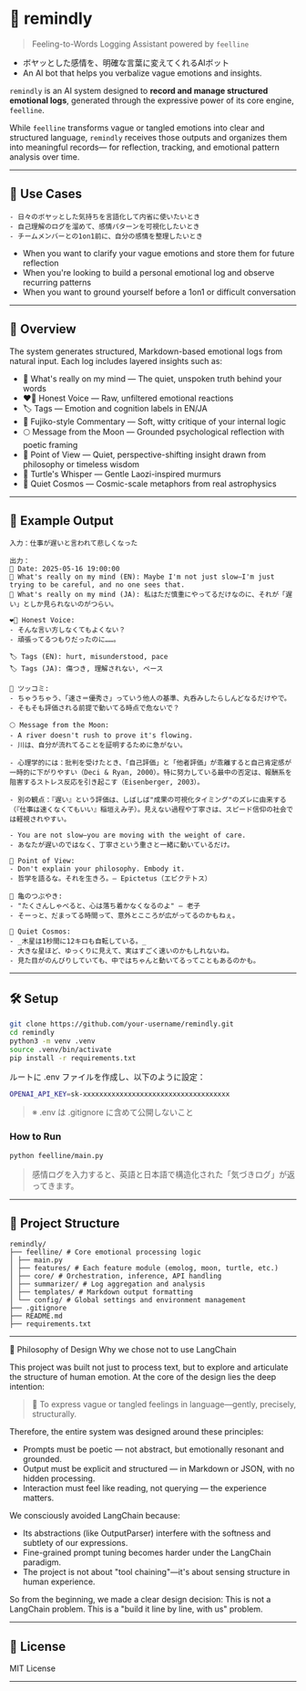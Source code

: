 # 🌙 remindly
> Feeling-to-Words Logging Assistant powered by `feelline`
- ボヤッとした感情を、明確な言葉に変えてくれるAIボット
- An AI bot that helps you verbalize vague emotions and insights.

`remindly` is an AI system designed to **record and manage structured emotional logs**,
generated through the expressive power of its core engine, `feelline`.

While `feelline` transforms vague or tangled emotions into clear and structured language,
`remindly` receives those outputs and organizes them into meaningful records—
for reflection, tracking, and emotional pattern analysis over time.

---

## 🐰 Use Cases

```
- 日々のボヤッとした気持ちを言語化して内省に使いたいとき
- 自己理解のログを溜めて、感情パターンを可視化したいとき
- チームメンバーとの1on1前に、自分の感情を整理したいとき
```

- When you want to clarify your vague emotions and store them for future reflection
- When you're looking to build a personal emotional log and observe recurring patterns
- When you want to ground yourself before a 1on1 or difficult conversation

---

## 🌠 Overview

The system generates structured, Markdown-based emotional logs from natural input.
Each log includes layered insights such as:

- 💭 What's really on my mind — The quiet, unspoken truth behind your words
- ❤️‍🔥 Honest Voice — Raw, unfiltered emotional reactions
- 🏷 Tags — Emotion and cognition labels in EN/JA
- 🎯 Fujiko-style Commentary — Soft, witty critique of your internal logic
- 🌕 Message from the Moon — Grounded psychological reflection with poetic framing
- 💎 Point of View — Quiet, perspective-shifting insight drawn from philosophy or timeless wisdom
- 🐢 Turtle's Whisper — Gentle Laozi-inspired murmurs
- 🌌 Quiet Cosmos — Cosmic-scale metaphors from real astrophysics

---

## 🧪 Example Output

```plaintext
入力：仕事が遅いと言われて悲しくなった

出力：
📅 Date: 2025-05-16 19:00:00
💭 What's really on my mind (EN): Maybe I'm not just slow—I'm just trying to be careful, and no one sees that.
💭 What's really on my mind (JA): 私はただ慎重にやってるだけなのに、それが「遅い」としか見られないのがつらい。

❤️‍🔥 Honest Voice:
- そんな言い方しなくてもよくない？
- 頑張ってるつもりだったのに……。

🏷 Tags (EN): hurt, misunderstood, pace
🏷 Tags (JA): 傷つき, 理解されない, ペース

🎯 ツッコミ:
- ちゃうちゃう、「速さ＝優秀さ」っていう他人の基準、丸呑みしたらしんどなるだけやで。
- そもそも評価される前提で動いてる時点で危ないで？

🌕 Message from the Moon:
- A river doesn't rush to prove it's flowing.
- 川は、自分が流れてることを証明するために急がない。

- 心理学的には：批判を受けたとき、「自己評価」と「他者評価」が乖離すると自己肯定感が一時的に下がりやすい（Deci & Ryan, 2000）。特に努力している最中の否定は、報酬系を阻害するストレス反応を引き起こす（Eisenberger, 2003）。

- 別の観点：『遅い』という評価は、しばしば"成果の可視化タイミング"のズレに由来する（『仕事は速くなくてもいい』稲垣えみ子）。見えない過程や丁寧さは、スピード信仰の社会では軽視されやすい。

- You are not slow—you are moving with the weight of care.
- あなたが遅いのではなく、丁寧さという重さと一緒に動いているだけ。

💎 Point of View:
- Don't explain your philosophy. Embody it.
- 哲学を語るな。それを生きろ。— Epictetus（エピクテトス）

🐢 亀のつぶやき:
- "たくさんしゃべると、心は落ち着かなくなるのよ" — 老子
- そーっと、だまってる時間って、意外とこころが広がってるのかもねぇ。

🌌 Quiet Cosmos:
- _木星は1秒間に12キロも自転している。_
- 大きな星ほど、ゆっくりに見えて、実はすごく速いのかもしれないね。
- 見た目がのんびりしていても、中ではちゃんと動いてるってこともあるのかも。
```

---

## 🛠 Setup

```bash
git clone https://github.com/your-username/remindly.git
cd remindly
python3 -m venv .venv
source .venv/bin/activate
pip install -r requirements.txt
```

ルートに .env ファイルを作成し、以下のように設定：
```bash
OPENAI_API_KEY=sk-xxxxxxxxxxxxxxxxxxxxxxxxxxxxxxxxxxxx
```
> ※ .env は .gitignore に含めて公開しないこと


### How to Run
```bash
python feelline/main.py
```
> 感情ログを入力すると、英語と日本語で構造化された「気づきログ」が返ってきます。

---

## 📁 Project Structure
```plaintext
remindly/
├── feelline/ # Core emotional processing logic
│ ├── main.py
│ ├── features/ # Each feature module (emolog, moon, turtle, etc.)
│ ├── core/ # Orchestration, inference, API handling
│ ├── summarizer/ # Log aggregation and analysis
│ ├── templates/ # Markdown output formatting
│ └── config/ # Global settings and environment management
├── .gitignore
├── README.md
├── requirements.txt
```

---

📐 Philosophy of Design
Why we chose not to use LangChain

This project was built not just to process text,
but to explore and articulate the structure of human emotion.
At the core of the design lies the deep intention:

> 🫧 To express vague or tangled feelings in language—gently, precisely, structurally.

Therefore, the entire system was designed around these principles:
- Prompts must be poetic — not abstract, but emotionally resonant and grounded.
- Output must be explicit and structured — in Markdown or JSON, with no hidden processing.
- Interaction must feel like reading, not querying — the experience matters.

We consciously avoided LangChain because:
- Its abstractions (like OutputParser) interfere with the softness and subtlety of our expressions.
- Fine-grained prompt tuning becomes harder under the LangChain paradigm.
- The project is not about "tool chaining"—it's about sensing structure in human experience.

So from the beginning, we made a clear design decision:
This is not a LangChain problem.
This is a "build it line by line, with us" problem.

---

## 🌱 License
MIT License

---

